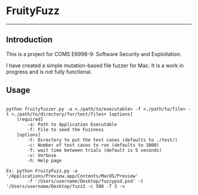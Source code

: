 FruityFuzz
========
---
## Introduction

This is a project for COMS E6998-9: Software Security and Exploitation.

I have created a simple mutation-based file fuzzer for Mac.  It is a work in progress and is not
fully functional.

## Usage
<pre><code class="python">
python fruityfuzzer.py -a <./path/to/executable> -f <./path/to/file> -t <./path/to/directory/for/test/files> [options]
    [required]
        -a: Path to Application Executable
        -f: File to seed the Fuzzness
    [options]
        -t: Directory to put the test cases (defaults to ./test/)
        -c: Number of test cases to run (defaults to 1000)
        -T: wait time between trials (default is 5 seconds)
        -v: Verbose
        -h: Help page

Ex: python FruityFuzz.py -a '/Applications/Preview.app/Contents/MacOS/Preview' 
        -f '/Users/username/Desktop/fuzzypsd.psd' -t '/Users/username/Desktop/fuzz2 -c 500 -T 3 -v

</code></pre>